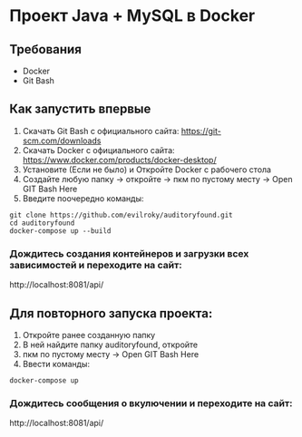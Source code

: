 # Проект Java + MySQL в Docker

## Требования
- Docker
- Git Bash

## Как запустить впервые
1. Скачать Git Bash с официального сайта: https://git-scm.com/downloads
2. Скачать Docker с официального сайта: https://www.docker.com/products/docker-desktop/
3. Установите (Если не было) и Откройте Docker с рабочего стола
4. Создайте любую папку -> откройте -> пкм по пустому месту -> Open GIT Bash Here
5. Введите поочередно команды:

```
git clone https://github.com/evilroky/auditoryfound.git
cd auditoryfound
docker-compose up --build
```

### Дождитесь создания контейнеров и загрузки всех зависимостей и переходите на сайт:
http://localhost:8081/api/
##

## Для повторного запуска проекта:
1. Откройте ранее созданную папку
2. В ней найдите папку auditoryfound, откройте
3. пкм по пустому месту -> Open GIT Bash Here
4. Ввести команды:

```
docker-compose up
```

### Дождитесь сообщения о вкулючении и переходите на сайт:
http://localhost:8081/api/

##